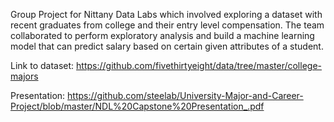 Group Project for Nittany Data Labs which involved exploring a dataset with recent graduates from college and their entry level compensation. The team collaborated to perform exploratory analysis and build a machine learning model that can predict salary based on certain given attributes of a student. 

Link to dataset: https://github.com/fivethirtyeight/data/tree/master/college-majors


Presentation: https://github.com/steelab/University-Major-and-Career-Project/blob/master/NDL%20Capstone%20Presentation_.pdf
